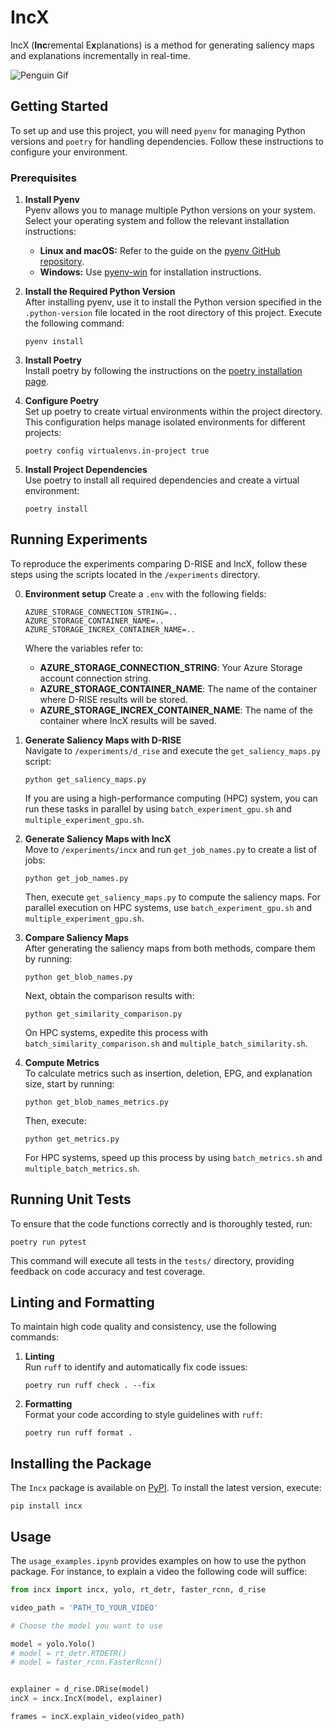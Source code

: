 # IncX

IncX (**Inc**remental E**x**planations) is a method for generating saliency maps and explanations incrementally in real-time.

![Penguin Gif](https://github.com/SantiagoCalderon1999/IncX/blob/main/blob/penguin.gif?raw=true)

## Getting Started

To set up and use this project, you will need `pyenv` for managing Python versions and `poetry` for handling dependencies. Follow these instructions to configure your environment.

### Prerequisites

1. **Install Pyenv**  
   Pyenv allows you to manage multiple Python versions on your system. Select your operating system and follow the relevant installation instructions:

   - **Linux and macOS:** Refer to the guide on the [pyenv GitHub repository](https://github.com/pyenv/pyenv#installation).
   - **Windows:** Use [pyenv-win](https://github.com/pyenv-win/pyenv-win#installation) for installation instructions.

2. **Install the Required Python Version**  
   After installing pyenv, use it to install the Python version specified in the `.python-version` file located in the root directory of this project. Execute the following command:

   ```shell
   pyenv install
   ```

3. **Install Poetry**  
   Install poetry by following the instructions on the [poetry installation page](https://python-poetry.org/docs/#installation).

4. **Configure Poetry**  
   Set up poetry to create virtual environments within the project directory. This configuration helps manage isolated environments for different projects:

   ```shell
   poetry config virtualenvs.in-project true
   ```

5. **Install Project Dependencies**  
   Use poetry to install all required dependencies and create a virtual environment:

   ```shell
   poetry install
   ```

## Running Experiments

To reproduce the experiments comparing D-RISE and IncX, follow these steps using the scripts located in the `/experiments` directory.

0. **Environment setup**
   Create a `.env` with the following fields:
   ```
   AZURE_STORAGE_CONNECTION_STRING=..
   AZURE_STORAGE_CONTAINER_NAME=..
   AZURE_STORAGE_INCREX_CONTAINER_NAME=..
   ```
   Where the variables refer to:

   - **AZURE_STORAGE_CONNECTION_STRING**: Your Azure Storage account connection string.
   - **AZURE_STORAGE_CONTAINER_NAME**: The name of the container where D-RISE results will be stored.
   - **AZURE_STORAGE_INCREX_CONTAINER_NAME**: The name of the container where IncX results will be saved.

1. **Generate Saliency Maps with D-RISE**  
   Navigate to `/experiments/d_rise` and execute the `get_saliency_maps.py` script:

   ```shell
   python get_saliency_maps.py
   ```

   If you are using a high-performance computing (HPC) system, you can run these tasks in parallel by using `batch_experiment_gpu.sh` and `multiple_experiment_gpu.sh`.

2. **Generate Saliency Maps with IncX**  
   Move to `/experiments/incx` and run `get_job_names.py` to create a list of jobs:

   ```shell
   python get_job_names.py
   ```

   Then, execute `get_saliency_maps.py` to compute the saliency maps. For parallel execution on HPC systems, use `batch_experiment_gpu.sh` and `multiple_experiment_gpu.sh`.

3. **Compare Saliency Maps**  
   After generating the saliency maps from both methods, compare them by running:

   ```shell
   python get_blob_names.py
   ```

   Next, obtain the comparison results with:

   ```shell
   python get_similarity_comparison.py
   ```

   On HPC systems, expedite this process with `batch_similarity_comparison.sh` and `multiple_batch_similarity.sh`.

4. **Compute Metrics**  
   To calculate metrics such as insertion, deletion, EPG, and explanation size, start by running:

   ```shell
   python get_blob_names_metrics.py
   ```

   Then, execute:

   ```shell
   python get_metrics.py
   ```

   For HPC systems, speed up this process by using `batch_metrics.sh` and `multiple_batch_metrics.sh`.

## Running Unit Tests

To ensure that the code functions correctly and is thoroughly tested, run:

```shell
poetry run pytest
```

This command will execute all tests in the `tests/` directory, providing feedback on code accuracy and test coverage.

## Linting and Formatting

To maintain high code quality and consistency, use the following commands:

1. **Linting**  
   Run `ruff` to identify and automatically fix code issues:

   ```shell
   poetry run ruff check . --fix
   ```

2. **Formatting**  
   Format your code according to style guidelines with `ruff`:

   ```shell
   poetry run ruff format .
   ```

## Installing the Package

The `Incx` package is available on [PyPI](https://pypi.org/project/incx/). To install the latest version, execute:

```shell
pip install incx
```

## Usage

The `usage_examples.ipynb` provides examples on how to use the python package. For instance, to explain a video the following code will suffice:

```python
from incx import incx, yolo, rt_detr, faster_rcnn, d_rise

video_path = 'PATH_TO_YOUR_VIDEO'

# Choose the model you want to use

model = yolo.Yolo()
# model = rt_detr.RTDETR()
# model = faster_rcnn.FasterRcnn()


explainer = d_rise.DRise(model)
incX = incx.IncX(model, explainer)

frames = incX.explain_video(video_path)
```